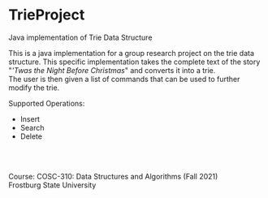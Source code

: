 # TrieProject
Java implementation of Trie Data Structure

This is a java implementation for a group research project on the trie data structure.
This specific implementation takes the complete text of the story "<i>'Twas the Night Before Christmas</i>" and converts it into a trie.
<br>
The user is then given a list of commands that can be used to further modify the trie.

Supported Operations:
<ul>
  <li>Insert</li>
  <li>Search</li>
  <li>Delete</li>
</ul> 

<br>
<br>

Course: 
COSC-310: Data Structures and Algorithms (Fall 2021)
<br>
Frostburg State University
